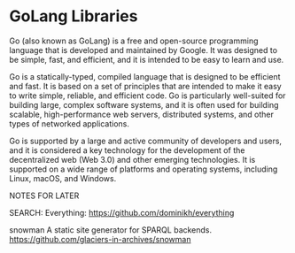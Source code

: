 # GoLang Libraries

Go (also known as GoLang) is a free and open-source programming language that is developed and maintained by Google. It was designed to be simple, fast, and efficient, and it is intended to be easy to learn and use.

Go is a statically-typed, compiled language that is designed to be efficient and fast. It is based on a set of principles that are intended to make it easy to write simple, reliable, and efficient code. Go is particularly well-suited for building large, complex software systems, and it is often used for building scalable, high-performance web servers, distributed systems, and other types of networked applications.

Go is supported by a large and active community of developers and users, and it is considered a key technology for the development of the decentralized web (Web 3.0) and other emerging technologies. It is supported on a wide range of platforms and operating systems, including Linux, macOS, and Windows.

NOTES FOR LATER

SEARCH:
Everything: https://github.com/dominikh/everything 

snowman
A static site generator for SPARQL backends.
https://github.com/glaciers-in-archives/snowman